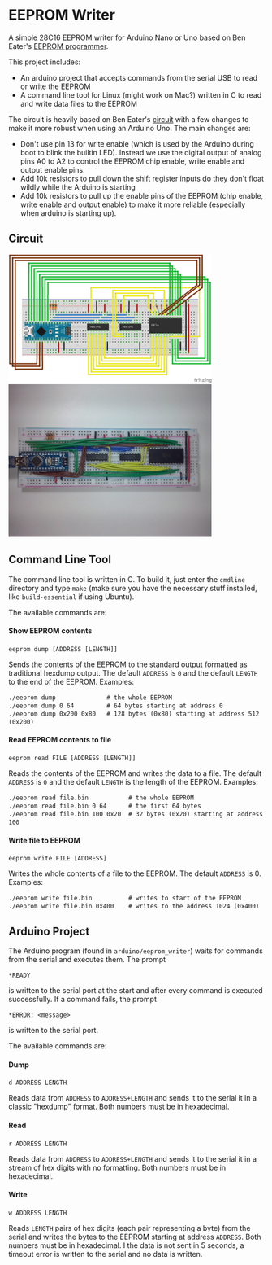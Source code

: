# EEPROM Writer

A simple 28C16 EEPROM writer for Arduino Nano or Uno based on Ben Eater's [EEPROM programmer](https://github.com/beneater/eeprom-programmer).

This project includes:
- An arduino project that accepts commands from the serial USB to read or write the EEPROM
- A command line tool for Linux (might work on Mac?) written in C to read and write data files to the EEPROM

The circuit is heavily based on Ben Eater's [circuit](https://www.youtube.com/watch?v=K88pgWhEb1M) with a few changes to make it more robust when using an Arduino Uno. The main changes are:

- Don't use pin 13 for write enable (which is used by the Arduino during boot to blink the builtin LED). Instead we use the digital output of analog pins A0 to A2 to control the EEPROM chip enable, write enable and output enable pins.
- Add 10k resistors to pull down the shift register inputs do they don't float wildly while the Arduino is starting
- Add 10k resistors to pull up the enable pins of the EEPROM (chip enable, write enable and output enable) to make it more reliable (especially when arduino is starting up). 


## Circuit

<img src="/doc/schematic.png" width="400" alt="Schematic">


<img src="/doc/breadboard.jpg" width="400" alt="Breadboard Photo">


## Command Line Tool

The command line tool is written in C. To build it, just enter the `cmdline` directory and type `make` (make sure you have the necessary stuff installed, like `build-essential` if using Ubuntu).

The available commands are:

#### Show EEPROM contents

    eeprom dump [ADDRESS [LENGTH]]

Sends the contents of the EEPROM to the standard output formatted as traditional hexdump output. The default `ADDRESS` is `0` and the default `LENGTH` to the end of the EEPROM.  Examples:

    ./eeprom dump              # the whole EEPROM
    ./eeprom dump 0 64         # 64 bytes starting at address 0
    ./eeprom dump 0x200 0x80   # 128 bytes (0x80) starting at address 512 (0x200)


#### Read EEPROM contents to file

    eeprom read FILE [ADDRESS [LENGTH]]

Reads the contents of the EEPROM and writes the data to a file.  The default `ADDRESS` is `0` and the default `LENGTH` is the length of the EEPROM.  Examples:

    ./eeprom read file.bin           # the whole EEPROM
    ./eeprom read file.bin 0 64      # the first 64 bytes
    ./eeprom read file.bin 100 0x20  # 32 bytes (0x20) starting at address 100


#### Write file to EEPROM

    eeprom write FILE [ADDRESS]

Writes the whole contents of a file to the EEPROM.  The default `ADDRESS` is 0.  Examples:

    ./eeprom write file.bin          # writes to start of the EEPROM
    ./eeprom write file.bin 0x400    # writes to the address 1024 (0x400)


## Arduino Project

The Arduino program (found in `arduino/eeprom_writer`) waits for commands from the serial and executes them. The prompt

    *READY

is written to the serial port at the start and after every command is executed successfully. If a command fails, the prompt

    *ERROR: <message>

is written to the serial port.

The available commands are:

#### Dump

    d ADDRESS LENGTH

Reads data from `ADDRESS` to `ADDRESS+LENGTH` and sends it to the serial it in a classic "hexdump" format. Both numbers must be in hexadecimal.

#### Read

    r ADDRESS LENGTH

Reads data from `ADDRESS` to `ADDRESS+LENGTH` and sends it to the serial it in a stream of hex digits with no formatting. Both numbers must be in hexadecimal.

#### Write

    w ADDRESS LENGTH

Reads `LENGTH` pairs of hex digits (each pair representing a byte) from the serial and writes the bytes to the EEPROM starting at address `ADDRESS`. Both numbers must be in hexadecimal. I the data is not sent in 5 seconds, a timeout error is written to the serial and no data is written.
